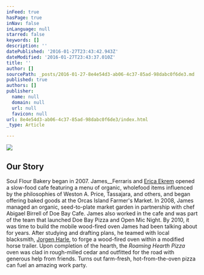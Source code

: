```yaml
---
inFeed: true
hasPage: true
inNav: false
inLanguage: null
starred: false
keywords: []
description: ''
datePublished: '2016-01-27T23:43:42.943Z'
dateModified: '2016-01-27T23:43:37.010Z'
title: ''
author: []
sourcePath: _posts/2016-01-27-8e4e54d3-ab06-4c37-85ad-98dabc0f6de3.md
published: true
authors: []
publisher:
  name: null
  domain: null
  url: null
  favicon: null
url: 8e4e54d3-ab06-4c37-85ad-98dabc0f6de3/index.html
_type: Article

---
```

![](https://the-grid-user-content.s3-us-west-2.amazonaws.com/99912d69-b26a-43ba-bffb-3ce1c90ddbee.jpg)

## Our Story

Soul Flour Bakery began in 2007\. James__Ferraris and [Erica Ekrem][0] opened a slow-food cafe featuring a menu of organic, wholefood items influenced by the philosophies of Weston A. Price, Tassajara, and others, and began offering baked goods at the Orcas Island Farmer's Market. In 2008, James managed an organic, seed-to-plate market garden in partnership with chef Abigael Birrell of Doe Bay Cafe. James also worked in the cafe and was part of the team that launched Doe Bay Pizza and Open Mic Night. By 2010, it was time to build the mobile wood-fired oven James had been talking about for years. After studying and drafting plans, he teamed with local blacksmith, [Jorgen Harle][1], to forge a wood-fired oven within a modified horse trailer. Upon completion of the hearth, the _Roaming Hearth Pizza_ oven was clad in rough-milled cedar and outfitted for the road with generous help from friends. Turns out farm-fresh, hot-from-the-oven pizza can fuel an amazing work party.

[0]: http://www.odelae.com/
[1]: http://www.jorgenharleblacksmith.com/